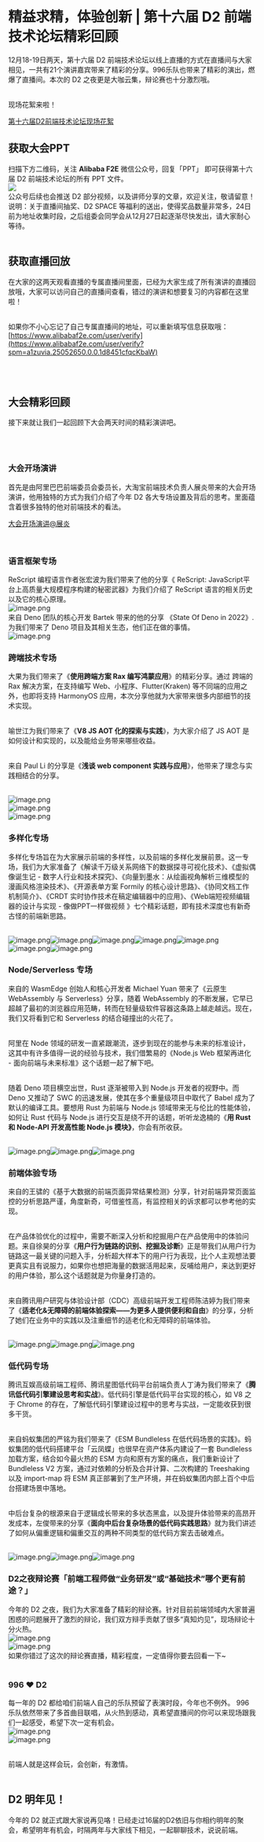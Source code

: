# 精益求精，体验创新 | 第十六届 D2 前端技术论坛精彩回顾

12月18-19日两天，第十六届 D2 前端技术论坛以线上直播的方式在直播间与大家相见，一共有21个演讲嘉宾带来了精彩的分享。996乐队也带来了精彩的演出，燃爆了直播间。本次的 D2 之夜更是大咖云集，辩论赛也十分激烈哦。 <br />​

现场花絮来啦！

[第十六届D2前端技术论坛现场花絮](https://www.bilibili.com/video/BV1Db4y1Y7pC/)

## 获取大会PPT
扫描下方二维码，关注 **Alibaba F2E** 微信公众号，回复「PPT」 即可获得第十六届 D2 前端技术论坛的所有 PPT 文件。<br />![](https://cdn.nlark.com/yuque/0/2021/webp/333434/1640591273360-f805d639-f139-4452-9164-36ab891ea92d.webp#clientId=ud3f90347-f3d5-4&crop=0&crop=0&crop=1&crop=1&from=paste&height=243&id=u8bcbc082&margin=%5Bobject%20Object%5D&originHeight=320&originWidth=327&originalType=url&ratio=1&rotation=0&showTitle=false&status=done&style=none&taskId=u40b36367-89ea-4e03-8683-8790c7dcd7f&title=&width=248)<br />公众号后续也会推送 D2 部分视频，以及讲师分享的文章，欢迎关注，敬请留意！<br />说明：关于直播间抽奖、D2 SPACE 等福利的送出，使得奖品数量非常多，24日前为地址收集时段，之后组委会同学会从12月27日起逐渐尽快发出，请大家耐心等待。<br />​<br />
<a name="hLOQB"></a>
## 获取直播回放
在大家的这两天观看直播的专属直播间里面，已经为大家生成了所有演讲的直播回放哦，大家可以访问自己的直播间查看，错过的演讲和想要复习的内容都在这里啦！<br />​

如果你不小心忘记了自己专属直播间的地址，可以重新填写信息获取哦：[https://www.alibabaf2e.com/user/verify](https://www.alibabaf2e.com/user/verify?spm=a1zuvia.25052650.0.0.1d8451cfqcKbaW)<br />​

​<br />
<a name="Yh793"></a>
## 大会精彩回顾
接下来就让我们一起回顾下大会两天时间的精彩演讲吧。<br />​

​<br />
<a name="PQ5mF"></a>
### 大会开场演讲
首先是由阿里巴巴前端委员会委员长，大淘宝前端技术负责人展炎带来的大会开场演讲，他用独特的方式为我们介绍了今年 D2 各大专场设置及背后的思考。里面蕴含着很多独特的他对前端技术的看法。

[大会开场演讲@展炎](https://www.bilibili.com/video/BV13L4y1E7PY/)

<br />
<a name="YepXL"></a>

### 语言框架专场

ReScript 编程语言作者张宏波为我们带来了他的分享《 ReScript: JavaScript平台上高质量大规模程序构建的秘密武器》为我们介绍了 ReScript 语言的相关历史以及它的核心原理。<br />![image.png](https://cdn.nlark.com/yuque/0/2021/png/333434/1640591287997-2d56cf70-d0f8-4068-9521-e28f65f8e879.png#clientId=ud3f90347-f3d5-4&crop=0&crop=0&crop=1&crop=1&from=ui&id=u62faa7d8&margin=%5Bobject%20Object%5D&name=image.png&originHeight=1088&originWidth=1930&originalType=binary&ratio=1&rotation=0&showTitle=false&size=776076&status=done&style=none&taskId=uccee166a-151e-45f7-b15d-692387b7d2f&title=)<br />来自 Deno 团队的核心开发 Bartek 带来的他的分享 《State Of Deno in 2022》.为我们带来了 Deno 项目及其相关生态，他们正在做的事情。<br />![image.png](https://cdn.nlark.com/yuque/0/2021/png/333434/1640591278334-3b1e180a-66f6-4e81-8585-8a7ed4033c70.png#clientId=ud3f90347-f3d5-4&crop=0&crop=0&crop=1&crop=1&from=ui&id=ua3576ae3&margin=%5Bobject%20Object%5D&name=image.png&originHeight=1064&originWidth=1920&originalType=binary&ratio=1&rotation=0&showTitle=false&size=1489832&status=done&style=none&taskId=u36012ffe-e4c4-48cc-ab32-90b8fb118a6&title=)
<a name="m1YZh"></a>
### 
<a name="dq4y3"></a>
### 跨端技术专场
大果为我们带来了《**使用跨端方案 Rax 编写鸿蒙应用**》的精彩分享。通过 跨端的 Rax 解决方案，在支持编写 Web、小程序、Flutter(Kraken) 等不同端的应用之外，也即将支持 HarmonyOS 应用，本次分享他就为大家带来很多内部细节的技术实现。<br />​

喻世江为我们带来了《**V8 JS AOT 化的探索与实践**》，为大家介绍了 JS AOT 是如何设计和实现的，以及能给业务带来哪些收益。<br />​

来自 Paul Li 的分享是《**浅谈 web component 实践与应用**》，他带来了理念与实践相结合的分享。<br />​

![image.png](https://cdn.nlark.com/yuque/0/2021/png/333434/1640591274763-8b46355d-515f-45a7-b754-5ccb92c10841.png#clientId=ud3f90347-f3d5-4&crop=0&crop=0&crop=1&crop=1&from=ui&id=uaf2967aa&margin=%5Bobject%20Object%5D&name=image.png&originHeight=1010&originWidth=1804&originalType=binary&ratio=1&rotation=0&showTitle=false&size=610665&status=done&style=none&taskId=u1007e217-e539-4c98-9b19-53a7ceb0bf2&title=)<br />![image.png](https://cdn.nlark.com/yuque/0/2021/png/333434/1640591283656-13a33b1b-16f1-437c-a24d-c6af06e772a1.png#clientId=ud3f90347-f3d5-4&crop=0&crop=0&crop=1&crop=1&from=ui&id=u8f90e45a&margin=%5Bobject%20Object%5D&name=image.png&originHeight=1008&originWidth=1802&originalType=binary&ratio=1&rotation=0&showTitle=false&size=1150679&status=done&style=none&taskId=ua3137a6f-0b9d-4c5e-81aa-3c265d684fb&title=)<br />![image.png](https://cdn.nlark.com/yuque/0/2021/png/333434/1640591276070-d0b4fb60-93b6-4c05-8852-38d007616588.png#clientId=ud3f90347-f3d5-4&crop=0&crop=0&crop=1&crop=1&from=ui&id=u0b0adc88&margin=%5Bobject%20Object%5D&name=image.png&originHeight=858&originWidth=1910&originalType=binary&ratio=1&rotation=0&showTitle=false&size=1955663&status=done&style=none&taskId=ucbf6d8ff-4c7d-4102-b13c-770ae09d807&title=)
<a name="CZCWX"></a>
### 多样化专场
多样化专场旨在为大家展示前端的多样性，以及前端的多样化发展前景。这一专场，我们为大家准备了《解读千万级关系网络下的数据探寻可视化技术》、《虚拟偶像诞生记 - 数字人行业和技术探究》、《向量到墨水：从绘画视角解析三维模型的漫画风格渲染技术》、《开源表单方案 Formily 的核心设计思路》、《协同文档工作机制简介》、《CRDT 实时协作技术在稿定编辑器中的应用》、《Web端短视频编辑器的设计与实现 - 像做PPT一样做视频 》七个精彩话题，即有技术深度也有新奇古怪的前端新思路。<br />​

![image.png](https://cdn.nlark.com/yuque/0/2021/png/333434/1640591277934-2f2f682e-a9e2-4bd3-bc70-84d308618520.png#clientId=ud3f90347-f3d5-4&crop=0&crop=0&crop=1&crop=1&from=ui&id=ud9d4f4dd&margin=%5Bobject%20Object%5D&name=image.png&originHeight=1078&originWidth=1932&originalType=binary&ratio=1&rotation=0&showTitle=false&size=1134688&status=done&style=none&taskId=ubc4c7ee5-4128-4bbf-a2f8-e3ccdc33618&title=)![image.png](https://cdn.nlark.com/yuque/0/2021/png/333434/1640591281928-40dfc4ba-de00-4044-9f33-d8949d2f9ec0.png#clientId=ud3f90347-f3d5-4&crop=0&crop=0&crop=1&crop=1&from=ui&id=u59364709&margin=%5Bobject%20Object%5D&name=image.png&originHeight=1082&originWidth=1932&originalType=binary&ratio=1&rotation=0&showTitle=false&size=1118709&status=done&style=none&taskId=u86d6ef64-648d-49e1-8e26-0a7001f9af7&title=)![image.png](https://cdn.nlark.com/yuque/0/2021/png/333434/1640591282229-5ddf3451-56ae-416d-8b1b-b156620350f3.png#clientId=ud3f90347-f3d5-4&crop=0&crop=0&crop=1&crop=1&from=ui&id=u189a8a48&margin=%5Bobject%20Object%5D&name=image.png&originHeight=1080&originWidth=1934&originalType=binary&ratio=1&rotation=0&showTitle=false&size=1012547&status=done&style=none&taskId=u2b55586d-6363-4388-9af5-fd00590b42f&title=)![image.png](https://cdn.nlark.com/yuque/0/2021/png/333434/1640591282806-cdc2d216-5f91-4be2-a6f6-58a9005325a5.png#clientId=ud3f90347-f3d5-4&crop=0&crop=0&crop=1&crop=1&from=ui&id=u002ade31&margin=%5Bobject%20Object%5D&name=image.png&originHeight=1084&originWidth=1932&originalType=binary&ratio=1&rotation=0&showTitle=false&size=1754340&status=done&style=none&taskId=uc210d0ed-24b8-4049-8ec3-a0a4781779e&title=)![image.png](https://cdn.nlark.com/yuque/0/2021/png/333434/1640591284395-f0790bc8-39c4-460f-b1fb-c23a3d6877d2.png#clientId=ud3f90347-f3d5-4&crop=0&crop=0&crop=1&crop=1&from=ui&id=u4d7569ff&margin=%5Bobject%20Object%5D&name=image.png&originHeight=1080&originWidth=1932&originalType=binary&ratio=1&rotation=0&showTitle=false&size=1123860&status=done&style=none&taskId=u0914d166-0d3b-42f4-8112-8cfd81c2199&title=)![image.png](https://cdn.nlark.com/yuque/0/2021/png/333434/1640591285523-7a46c3f5-6f9b-4a3a-947e-04682fe6229c.png#clientId=ud3f90347-f3d5-4&crop=0&crop=0&crop=1&crop=1&from=ui&id=u9e74bd1e&margin=%5Bobject%20Object%5D&name=image.png&originHeight=1076&originWidth=1936&originalType=binary&ratio=1&rotation=0&showTitle=false&size=1554524&status=done&style=none&taskId=u6fcab78d-31fa-488a-ba78-8f5afb4b7dc&title=)![image.png](https://cdn.nlark.com/yuque/0/2021/png/333434/1640591292254-a886e848-ef01-4994-8cb2-ea4fba8df59d.png#clientId=ud3f90347-f3d5-4&crop=0&crop=0&crop=1&crop=1&from=ui&id=u60e764dc&margin=%5Bobject%20Object%5D&name=image.png&originHeight=1086&originWidth=1944&originalType=binary&ratio=1&rotation=0&showTitle=false&size=1371605&status=done&style=none&taskId=u97ec8bc9-5fe6-41fb-b222-6153a5f6642&title=)
<a name="EDTAN"></a>
### Node/Serverless 专场
来自的 WasmEdge 创始人和核心开发者 Michael Yuan 带来了《云原生 WebAssembly 与 Serverless》分享，随着 WebAssembly 的不断发展，它早已超越了最初的浏览器应用范畴，转而在轻量级软件容器这条路上越走越远。现在，我们又将看到它和 Serverless 的结合碰撞出的火花了。<br />​

阿里在 Node 领域的研发一直紧跟潮流，逐步到现在的能参与未来的标准设计，这其中有许多值得一说的经验与技术，我们借繁易的《Node.js Web 框架再进化 - 面向前端与未来标准》这个话题一起了解下吧。<br />​

随着 Deno 项目横空出世，Rust 逐渐被带入到 Node.js 开发者的视野中。而 Deno 又推动了 SWC 的迅速发展，使其在多个重量级项目中取代了 Babel 成为了默认的编译工具。要想用 Rust 为前端与 Node.js 领域带来无与伦比的性能体验，如何让 Rust 代码与 Node.js 进行交互是绕不开的话题，听听龙逸楠的《**用 Rust 和 Node-API 开发高性能 Node.js 模块》**，你会有所收获。<br />​

![image.png](https://cdn.nlark.com/yuque/0/2021/png/333434/1640591286620-dfdf0428-071c-46fa-9634-c56f0589257c.png#clientId=ud3f90347-f3d5-4&crop=0&crop=0&crop=1&crop=1&from=ui&id=u5d4c8b34&margin=%5Bobject%20Object%5D&name=image.png&originHeight=960&originWidth=1752&originalType=binary&ratio=1&rotation=0&showTitle=false&size=1013448&status=done&style=none&taskId=u5eff6981-0bd2-484d-9bce-3919f13b2d9&title=)![image.png](https://cdn.nlark.com/yuque/0/2021/png/333434/1640591287476-21b1d673-2488-4a9a-a688-69ebbc2b2576.png#clientId=ud3f90347-f3d5-4&crop=0&crop=0&crop=1&crop=1&from=ui&id=u002af0dd&margin=%5Bobject%20Object%5D&name=image.png&originHeight=1090&originWidth=1922&originalType=binary&ratio=1&rotation=0&showTitle=false&size=1036755&status=done&style=none&taskId=u7d3bc7d8-5fa9-40f9-b320-4c790038b9e&title=)![image.png](https://cdn.nlark.com/yuque/0/2021/png/333434/1640591289305-c8c51b90-ce61-4b7d-9f3b-6867314e557d.png#clientId=ud3f90347-f3d5-4&crop=0&crop=0&crop=1&crop=1&from=ui&id=u44751633&margin=%5Bobject%20Object%5D&name=image.png&originHeight=1078&originWidth=1934&originalType=binary&ratio=1&rotation=0&showTitle=false&size=1205320&status=done&style=none&taskId=u0e4335d9-9896-449c-a311-dc83438ef7e&title=)
<a name="nR1IW"></a>
### 前端体验专场
来自的王骕的《基于大数据的前端页面异常结果检测》分享，针对前端异常页面监控的分析思路严谨，角度新奇，可借鉴性高，有监控相关的诉求都可以参考他的实现。<br />​

在产品体验优化的过程中，需要不断深入分析和挖掘用户在产品使用中的体验问题。来自徐昊的分享《**用户行为链路的识别、挖掘及诊断**》正是带我们从用户行为链路这一最关键的问题入手，分析超大样本下的用户行为表现，比个人主观想法要更真实且有说服力，如果你也想把海量的数据活用起来，反哺给用户，来达到更好的用户体验，那么这个话题就是为你量身打造的。<br />​

来自腾讯用户研究与体验设计部（CDC）高级前端开发工程师陈洁婷为我们带来了《**适老化&无障碍的前端体验探索——为更多人提供便利和自由**》的分享，分析了她们在业务中的实践以及注重细节的适老化和无障碍的前端体验。<br />​

![image.png](https://cdn.nlark.com/yuque/0/2021/png/333434/1640591290797-2edd94b3-b99b-4bf2-80a8-6b5d7dc1a4ec.png#clientId=ud3f90347-f3d5-4&crop=0&crop=0&crop=1&crop=1&from=ui&id=u16f2cb56&margin=%5Bobject%20Object%5D&name=image.png&originHeight=1080&originWidth=1934&originalType=binary&ratio=1&rotation=0&showTitle=false&size=1300638&status=done&style=none&taskId=uca441f82-fce8-41fb-a6e8-42e8254b545&title=)![image.png](https://cdn.nlark.com/yuque/0/2021/png/333434/1640591291373-edb1f735-84ad-4cec-a0fa-8503d3763451.png#clientId=ud3f90347-f3d5-4&crop=0&crop=0&crop=1&crop=1&from=ui&id=u8c79c4bb&margin=%5Bobject%20Object%5D&name=image.png&originHeight=1066&originWidth=1940&originalType=binary&ratio=1&rotation=0&showTitle=false&size=1251018&status=done&style=none&taskId=u89b96997-b1c5-4267-9dea-dad9e9937b6&title=)![image.png](https://cdn.nlark.com/yuque/0/2021/png/333434/1640591296588-4fb1bacd-ce1c-4b0f-8c56-b0dc7aa20902.png#clientId=ud3f90347-f3d5-4&crop=0&crop=0&crop=1&crop=1&from=ui&id=u6e1204cf&margin=%5Bobject%20Object%5D&name=image.png&originHeight=1072&originWidth=1932&originalType=binary&ratio=1&rotation=0&showTitle=false&size=869014&status=done&style=none&taskId=uc08c29bd-26a4-478e-94d1-67c07c0c40c&title=)<br />

<a name="mQNLx"></a>
### 低代码专场
腾讯互娱高级前端工程师、腾讯星图低代码平台前端负责人丁涛为我们带来了《**腾讯低代码引擎建设思考和实战**》。低代码引擎是低代码平台实现的核心，如 V8 之于 Chrome 的存在，了解低代码引擎建设过程中的思考与实战，一定能收获到很多干货。<br />​

来自蚂蚁集团的严铭为我们带来了《ESM Bundleless 在低代码场景的实践》。蚂蚁集团的低代码搭建平台「云凤蝶」也很早在资产体系内建设了一套 Bundleless 加载方案，结合如今最火热的 ESM 方向和原有方案的痛点，我们重新设计了 Bundleless V2 方案，通过对依赖的分析及合并计算、二次构建的 Treeshaking 以及 import-map 将 ESM 真正部署到了生产环境，并在蚂蚁集团内部上百个中后台搭建场景中落地。<br />​

中后台复杂的根源来自于逻辑成长带来的多状态黑盒，以及提升体验带来的高昂开发成本，左俊带来的分享《**面向中后台复杂场景的低代码实践思路**》就为我们讲述了如何从偏重逻辑和偏重交互的两种不同类型的低代码方案去击破难点。<br />​

![image.png](https://cdn.nlark.com/yuque/0/2021/png/333434/1640591292734-7808314d-287d-4650-823c-ae6962589804.png#clientId=ud3f90347-f3d5-4&crop=0&crop=0&crop=1&crop=1&from=ui&id=u161dbce0&margin=%5Bobject%20Object%5D&name=image.png&originHeight=1086&originWidth=1942&originalType=binary&ratio=1&rotation=0&showTitle=false&size=943338&status=done&style=none&taskId=u3e9b4ece-43e2-4c66-9910-8dacae18214&title=)![image.png](https://cdn.nlark.com/yuque/0/2021/png/333434/1640591294174-4042ce8c-8747-4889-85c5-4c36182f8a0e.png#clientId=ud3f90347-f3d5-4&crop=0&crop=0&crop=1&crop=1&from=ui&id=u8623ccd6&margin=%5Bobject%20Object%5D&name=image.png&originHeight=1086&originWidth=1946&originalType=binary&ratio=1&rotation=0&showTitle=false&size=861718&status=done&style=none&taskId=u2b6bd7c7-23aa-40e8-a66d-64c715bd047&title=)![image.png](https://cdn.nlark.com/yuque/0/2021/png/333434/1640591294795-54ba3264-f8cc-43d0-bf80-04c32d690acf.png#clientId=ud3f90347-f3d5-4&crop=0&crop=0&crop=1&crop=1&from=ui&id=u9bc06531&margin=%5Bobject%20Object%5D&name=image.png&originHeight=1086&originWidth=1930&originalType=binary&ratio=1&rotation=0&showTitle=false&size=872170&status=done&style=none&taskId=ub3882c0e-bbb1-4a67-b6ec-150ac8e1574&title=)<br />

<a name="NMRrQ"></a>
### D2之夜辩论赛「前端工程师做“业务研发”或“基础技术”哪个更有前途？」
今年的 D2 之夜，我们为大家准备了精彩的辩论赛。针对目前前端领域内大家普遍困惑的问题展开了激烈的辩论，我们双方辩手贡献了很多“真知灼见”，现场辩论十分火热。<br />![image.png](https://cdn.nlark.com/yuque/0/2021/png/333434/1640591297730-cce2d233-1eb2-43c5-9390-d3c9bbc5e5fd.png#clientId=ud3f90347-f3d5-4&crop=0&crop=0&crop=1&crop=1&from=ui&id=udae73166&margin=%5Bobject%20Object%5D&name=image.png&originHeight=1066&originWidth=1906&originalType=binary&ratio=1&rotation=0&showTitle=false&size=3300220&status=done&style=none&taskId=u03fb0bfb-057e-4b24-bb56-b48aa29334b&title=)<br />![image.png](https://cdn.nlark.com/yuque/0/2021/png/333434/1640591337263-6c9056f7-8932-4919-aa5e-dbdaa9fc514a.png#clientId=ud3f90347-f3d5-4&crop=0&crop=0&crop=1&crop=1&from=ui&id=u3e133c1b&margin=%5Bobject%20Object%5D&name=image.png&originHeight=1068&originWidth=1902&originalType=binary&ratio=1&rotation=0&showTitle=false&size=2957942&status=done&style=none&taskId=u01796b38-04ce-4767-80f0-b3ef2ee181b&title=)<br />如果你错过了这次的辩论赛直播，精彩程度，一定值得你要去回看一下~<br />​<br />
<a name="zmeV2"></a>
### 996 ❤️ D2
每一年的 D2 都给咱们前端人自己的乐队预留了表演时段，今年也不例外。 996 乐队依然带来了多首曲目联唱，从火热到感动，真希望直播间的你可以来现场跟我们一起感受，希望下次一定有机会。<br />![image.png](https://cdn.nlark.com/yuque/0/2021/png/333434/1640591298568-f453fd8c-4059-47d6-9417-c12372a8a63a.png#clientId=ud3f90347-f3d5-4&crop=0&crop=0&crop=1&crop=1&from=ui&id=ubbfefdd8&margin=%5Bobject%20Object%5D&name=image.png&originHeight=1072&originWidth=1934&originalType=binary&ratio=1&rotation=0&showTitle=false&size=2176824&status=done&style=none&taskId=u416266ed-9e4f-4c30-ab54-2c7826d6773&title=)<br />![image.png](https://cdn.nlark.com/yuque/0/2021/png/333434/1640591322686-69197e35-7623-4055-942b-fee401e07e83.png#clientId=ud3f90347-f3d5-4&crop=0&crop=0&crop=1&crop=1&from=ui&id=u3d97f98a&margin=%5Bobject%20Object%5D&name=image.png&originHeight=2268&originWidth=4032&originalType=binary&ratio=1&rotation=0&showTitle=false&size=9779258&status=done&style=none&taskId=u4e60b833-5fdd-49a9-b1a1-f9e084c4e0b&title=)<br />​

前端人就是这样会玩，会创新，有激情。<br />​<br />
<a name="DabXq"></a>
## D2 明年见！
今年的 D2 就正式跟大家说再见咯！已经走过16届的D2依旧与你相约明年的聚会，希望明年有机会，时隔两年与大家线下相见，一起聊聊技术，说说前端。
